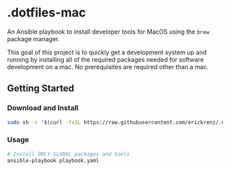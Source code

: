 # .dotfiles-mac

An Ansible playbook to install developer tools for MacOS using the `brew` package manager. 

This goal of this project is to quickly get a development system up and running by installing all of the required packages needed for software development on a mac. No prerequisites are required other than a mac. 

## Getting Started

### Download and Install

```bash
sudo sh -c "$(curl -fsSL https://raw.githubusercontent.com/erickrenz/.dotfiles-mac/main/setup.sh)"
```

### Usage

```bash
# Install ONLY GLOBAL packages and tools
ansible-playbook playbook.yaml
```
